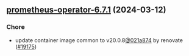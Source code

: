 

## [prometheus-operator-6.7.1](https://github.com/truecharts/charts/compare/prometheus-operator-6.7.0...prometheus-operator-6.7.1) (2024-03-12)

### Chore



- update container image common to v20.0.8[@021a874](https://github.com/021a874) by renovate ([#19175](https://github.com/truecharts/charts/issues/19175))